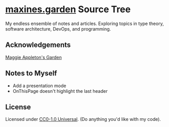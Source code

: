 # [maxines.garden](https://maxines.garden) Source Tree

My endless ensemble of notes and articles. Exploring topics in type theory, software architecture, DevOps, and programming. 

## Acknowledgements

[Maggie Appleton's Garden](https://github.com/MaggieAppleton/maggieappleton.com-V3)

## Notes to Myself

* Add a presentation mode 
* OnThisPage doesn't highlight the last header

## License

Licensed under [CC0-1.0 Universal](https://creativecommons.org/publicdomain/zero/1.0/). (Do anything you'd like with my code).